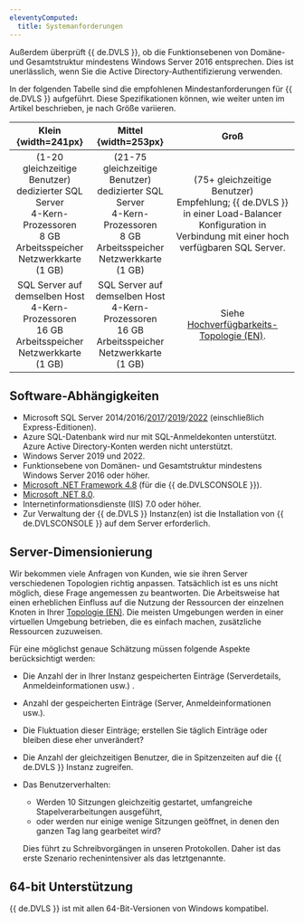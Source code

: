 ```yaml
---
eleventyComputed:
  title: Systemanforderungen
---
```

Außerdem überprüft {{ de.DVLS }}, ob die Funktionsebenen von Domäne- und Gesamtstruktur mindestens Windows Server 2016 entsprechen. Dies ist unerlässlich, wenn Sie die Active Directory-Authentifizierung verwenden. 

In der folgenden Tabelle sind die empfohlenen Mindestanforderungen für {{ de.DVLS }} aufgeführt. Diese Spezifikationen können, wie weiter unten im Artikel beschrieben, je nach Größe variieren. 

|Klein {width=241px} |Mittel {width=253px} |Groß|
|:--------------------------: |:------------------------: |:---------------------: |
|(1-20 gleichzeitige Benutzer)<br>dedizierter SQL Server<br>4-Kern-Prozessoren<br>8 GB Arbeitsspeicher<br>Netzwerkkarte (1 GB)<br>|(21-75 gleichzeitige Benutzer)<br>dedizierter SQL Server <br>4-Kern-Prozessoren<br>8 GB Arbeitsspeicher<br>Netzwerkkarte (1 GB)<br>|(75+ gleichzeitige Benutzer) <br>Empfehlung; {{ de.DVLS }} in einer Load-Balancer Konfiguration in Verbindung mit einer hoch verfügbaren SQL Server.|
|SQL Server auf demselben Host<br>4-Kern-Prozessoren<br>16 GB Arbeitsspeicher<br>Netzwerkkarte (1 GB)<br>|SQL Server auf demselben Host<br>4-Kern-Prozessoren<br>16 GB Arbeitsspeicher<br>Netzwerkkarte (1 GB)<br>|Siehe [Hochverfügbarkeits-Topologie (EN)](/server/overview/topologies/).|

## Software-Abhängigkeiten

* Microsoft SQL Server 2014/2016/[2017](https://www.microsoft.com/de-de/sql-server/sql-server-2017)/[2019](https://www.microsoft.com/de-de/sql-server/sql-server-2019)/[2022](https://www.microsoft.com/de-de/sql-server/sql-server-2022) (einschließlich Express-Editionen). 
* Azure SQL-Datenbank wird nur mit SQL-Anmeldekonten unterstützt. Azure Active Directory-Konten werden nicht unterstützt. 
* Windows Server 2019 und 2022. 
* Funktionsebene von Domänen- und Gesamtstruktur mindestens Windows Server 2016 oder höher. 
* [Microsoft .NET Framework 4.8](https://dotnet.microsoft.com/en-us/download/dotnet-framework/net48) (für die {{ de.DVLSCONSOLE }}).
* [Microsoft .NET 8.0](https://dotnet.microsoft.com/en-us/download/dotnet/8.0).
* Internetinformationsdienste (IIS) 7.0 oder höher. 
* Zur Verwaltung der {{ de.DVLS }} Instanz(en) ist die Installation von {{ de.DVLSCONSOLE }} auf dem Server erforderlich.

## Server-Dimensionierung

Wir bekommen viele Anfragen von Kunden, wie sie ihren Server verschiedenen Topologien richtig anpassen. Tatsächlich ist es uns nicht möglich, diese Frage angemessen zu beantworten. Die Arbeitsweise hat einen erheblichen Einfluss auf die Nutzung der Ressourcen der einzelnen Knoten in Ihrer [Topologie (EN)](/server/overview/topologies/). Die meisten Umgebungen werden in einer virtuellen Umgebung betrieben, die es einfach machen, zusätzliche Ressourcen zuzuweisen.  

Für eine möglichst genaue Schätzung müssen folgende Aspekte berücksichtigt werden:

* Die Anzahl der in Ihrer Instanz gespeicherten Einträge (Serverdetails, Anmeldeinformationen usw.) .  
* Anzahl der gespeicherten Einträge (Server, Anmeldeinformationen usw.).  
* Die Fluktuation dieser Einträge; erstellen Sie täglich Einträge oder bleiben diese eher unverändert?  
* Die Anzahl der gleichzeitigen Benutzer, die in Spitzenzeiten auf die {{ de.DVLS }} Instanz zugreifen.  
* Das Benutzerverhalten: 
    * Werden 10 Sitzungen gleichzeitig gestartet, umfangreiche Stapelverarbeitungen ausgeführt, 
    * oder werden nur einige wenige Sitzungen geöffnet, in denen den ganzen Tag lang gearbeitet wird?

   Dies führt zu Schreibvorgängen in unseren Protokollen. Daher ist das erste Szenario rechenintensiver als das letztgenannte.  

## 64-bit Unterstützung

{{ de.DVLS }} ist mit allen 64-Bit-Versionen von Windows kompatibel.
